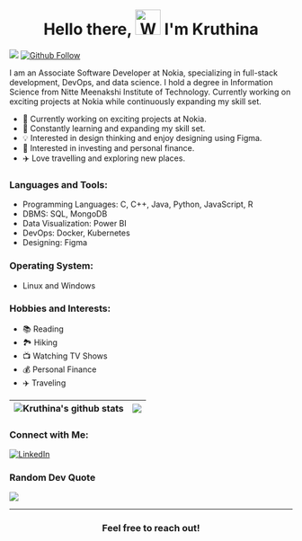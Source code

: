 <h1 align="center"> Hello there, <img src="https://raw.githubusercontent.com/nixin72/nixin72/master/wave.gif" 
         alt="Waving hand animated gif"
         height="45"
         width="45" /> I'm Kruthina</h1>

![](https://komarev.com/ghpvc/?username=Kruthina)
[![Github Follow](https://img.shields.io/github/followers/Kruthina?label=Follow%20Me&style=social)](https://github.com/Kruthina)


I am an Associate Software Developer at Nokia, specializing in full-stack development, DevOps, and data science. I hold a degree in Information Science from Nitte Meenakshi Institute of Technology. Currently working on exciting projects at Nokia while continuously expanding my skill set. 

- 🔭 Currently working on exciting projects at Nokia.
- 🌱 Constantly learning and expanding my skill set.
- 💡 Interested in design thinking and enjoy designing using Figma.
- 💼 Interested in investing and personal finance.
- ✈️  Love travelling and exploring new places.

### Languages and Tools:

- Programming Languages: C, C++, Java, Python, JavaScript, R
- DBMS: SQL, MongoDB
- Data Visualization: Power BI
- DevOps: Docker, Kubernetes
- Designing: Figma

### Operating System:

- Linux and Windows

### Hobbies and Interests:

- 📚 Reading
- 🏞️ Hiking
- 📺 Watching TV Shows
- 💰 Personal Finance
- ✈️ Traveling

| <img align="center" src="https://github-readme-stats.vercel.app/api?username=Kruthina&show_icons=true&include_all_commits=true&theme=buefy&hide_border=true" alt="Kruthina's github stats" /> | <img align="center" src="https://github-readme-stats.vercel.app/api/top-langs/?username=Kruthina&layout=compact&theme=buefy&hide_border=true" /> |
| ------------- | ------------- |


### Connect with Me:

[![LinkedIn](https://img.shields.io/badge/LinkedIn-0077B5?style=for-the-badge&logo=linkedin&logoColor=white)](https://www.linkedin.com/in/kruthina-u-5515a6239/) 


### Random Dev Quote
![](https://quotes-github-readme.vercel.app/api?type=horizontal&theme=vue)

---
<div align="center">

### Feel free to reach out!

</div>




